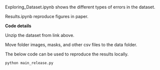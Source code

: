 
Exploring_Dataset.ipynb shows the different types of errors in the dataset.

Results.ipynb reproduce figures in paper.

**Code details**

Unzip the dataset from link above. 

Move folder images, masks, and other csv files to the data folder.

The below code can be used to reproduce the results locally.

```
python main_release.py
```
